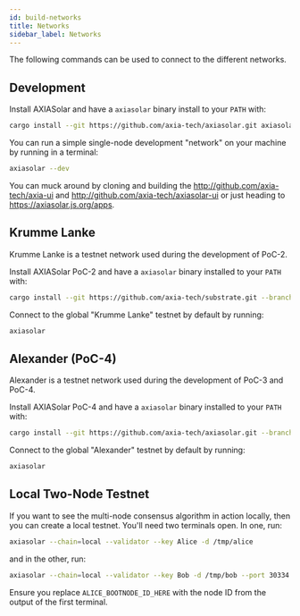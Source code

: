 ```yaml
---
id: build-networks
title: Networks
sidebar_label: Networks
---
```


The following commands can be used to connect to the different networks.

## Development

Install AXIASolar and have a `axiasolar` binary install to your `PATH` with:

```bash
cargo install --git https://github.com/axia-tech/axiasolar.git axiasolar
```

You can run a simple single-node development "network" on your machine by running in a terminal:

```bash
axiasolar --dev
```

You can muck around by cloning and building the http://github.com/axia-tech/axia-ui and http://github.com/axia-tech/axiasolar-ui or just heading to https://axiasolar.js.org/apps.

## Krumme Lanke

Krumme Lanke is a testnet network used during the development of PoC-2.

Install AXIASolar PoC-2 and have a `axiasolar` binary installed to your `PATH` with:

```bash
cargo install --git https://github.com/axia-tech/substrate.git --branch v0.2 axiasolar
```

Connect to the global "Krumme Lanke" testnet by default by running:

```bash
axiasolar
```

## Alexander (PoC-4)

Alexander is a testnet network used during the development of PoC-3 and PoC-4.

Install AXIASolar PoC-4 and have a `axiasolar` binary installed to your `PATH` with:

```bash
cargo install --git https://github.com/axia-tech/axiasolar.git --branch v0.4 axiasolar
```

Connect to the global "Alexander" testnet by default by running:

```bash
axiasolar
```

## Local Two-Node Testnet

If you want to see the multi-node consensus algorithm in action locally, then you can create a local testnet. You'll need two terminals open. In one, run:

```bash
axiasolar --chain=local --validator --key Alice -d /tmp/alice
```

and in the other, run:

```bash
axiasolar --chain=local --validator --key Bob -d /tmp/bob --port 30334 --bootnodes '/ip4/127.0.0.1/tcp/30333/p2p/ALICE_BOOTNODE_ID_HERE'
```

Ensure you replace `ALICE_BOOTNODE_ID_HERE` with the node ID from the output of the first terminal.
